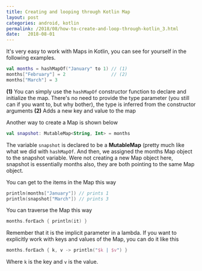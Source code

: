 ```yaml
---
title: Creating and looping through Kotlin Map
layout: post
categories: android, kotlin
permalink: /2018/08/how-to-create-and-loop-through-kotlin_3.html
date:   2018-08-01 
---
```


It's very easy to work with Maps in Kotlin, you can see for yourself in the following examples.

```kotlin
val months = hashMapOf("January" to 1) // (1)
months["February"] = 2                 // (2)
months["March"] = 3
```

**(1)** You can simply use the `hashMapOf` constructor function to declare and initialize the map. There's no need to provide the type parameter (you still can if you want to, but why bother), the type is inferred from the constructor arguments
**(2)** Adds a new key and value to the map

Another way to create a Map is shown below

```kotlin
val snapshot: MutableMap<String, Int> = months
```

The variable `snapshot` is declared to be a **MutableMap** (pretty much like what we did with `hashMapOf`. And then, we assigned the months Map object to the snapshot variable. Were not creating a new Map object here, snapshot is essentially months also, they are both pointing to the same Map object.

You can get to the items in the Map this way

```kotlin
println(months["January"]) // prints 1
println(snapshot["March"]) // prints 3
```

You can traverse the Map this way

```kotlin
months.forEach { println(it) }
```

Remember that it is the implicit parameter in a lambda. If you want to explicitly work with keys and values of the Map, you can do it like this

```kotlin
months.forEach { k, v -> println("$k | $v") }
```

Where `k` is the key and `v` is the value.


 